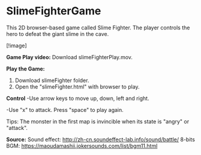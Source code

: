 # SlimeFighterGame

This 2D browser-based game called Slime Fighter. The player controls the hero to defeat the giant slime in the cave. 

[!image]

**Game Play video:**
Download slimeFighterPlay.mov.

**Play the Game:**
1. Download slimeFighter folder.
2. Open the "slimeFighter.html" with browser to play. 

**Control**
-Use arrow keys to move up, down, left and right.

-Use "x" to attack. 
Press "space" to play again. 

Tips: The monster in the first map is invincible when its state is "angry" or "attack". 

**Source:**
Sound effect: http://zh-cn.soundeffect-lab.info/sound/battle/
8-bits BGM: https://maoudamashii.jokersounds.com/list/bgm11.html
